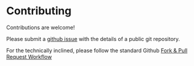 # Contributing

Contributions are welcome!

Please submit a [github issue](https://github.com/AwesomeLogos/git-svg-logos/issues/new?template=add-a-site.md) with the details of a public git repository.

For the technically inclined, please follow the standard Github [Fork & Pull Request Workflow](https://gist.github.com/Chaser324/ce0505fbed06b947d962)